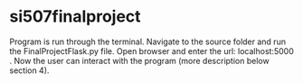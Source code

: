 # si507finalproject
Program is run through the terminal. 
Navigate to the source folder and run the FinalProjectFlask.py file. 
Open browser and enter the url: localhost:5000 .
Now the user can interact with the program (more description below section 4).
